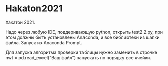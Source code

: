 # Hakaton2021
Хакатон 2021. 

Надо через любую IDE, поддеривающую python, открыть test2.2.py, при этом должны быть установлены Anaconda, и все библиотеки из шапки файла. Запуск из Anaconda Prompt.

Для запуска алгоритма проверки таблицы нужно заменить в строчке nwt = pd.read_excel("Ваш файл")
запускать по порядку все ячейки.
